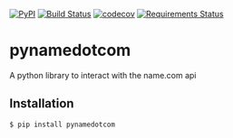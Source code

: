 <!--description: A python library to interact with the name.com api. -->
[![PyPI](https://img.shields.io/pypi/v/pynamedotcom.svg)](https://pypi.python.org/pypi/pynamedotcom)
[![Build Status](https://travis-ci.org/benmaddison/pynamedotcom.svg?branch=master)](https://travis-ci.org/benmaddison/pynamedotcom)
[![codecov](https://codecov.io/gh/benmaddison/pynamedotcom/branch/master/graph/badge.svg)](https://codecov.io/gh/benmaddison/pynamedotcom)
[![Requirements Status](https://requires.io/github/benmaddison/pynamedotcom/requirements.svg?branch=master)](https://requires.io/github/benmaddison/pynamedotcom/requirements/?branch=master)

# pynamedotcom

A python library to interact with the name.com api

## Installation

```bash
$ pip install pynamedotcom
```

